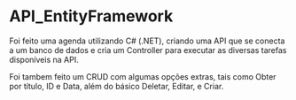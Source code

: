# API_EntityFramework

Foi feito uma agenda utilizando C# (.NET), criando uma API que se conecta a um banco de dados e cria um Controller para executar as diversas tarefas disponíveis na API.

Foi tambem feito um CRUD com algumas opções extras, tais como Obter por título, ID e Data, além do básico Deletar, Editar, e Criar.
